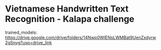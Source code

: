 # Vietnamese Handwritten Text Recognition - Kalapa challenge

trained_models: https://drive.google.com/drive/folders/14Nwp0WIENsLWMBat9UenZxdyrw2gSnvg?usp=drive_link